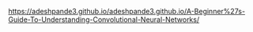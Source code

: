 
https://adeshpande3.github.io/adeshpande3.github.io/A-Beginner%27s-Guide-To-Understanding-Convolutional-Neural-Networks/
